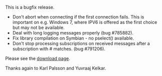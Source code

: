 <!--
.. title: Version 0.10.2 released
.. slug: version-0-10-2-released
.. date: 2011-06-01 20:20:37
.. tags:
.. category:
.. link:
.. description:
.. type: text
-->

This is a bugfix release.

 * Don't abort when connecting if the first connection fails. This is important
   on e.g. Windows 7, where IPV6 is offered as the first choice but may not be
   available.
 * Deal with long logging messages properly (bug #785882).
 * Fix library compilation on Symbian - no pselect() available.
 * Don't stop processing subscriptions on received messages after a
   subscription with # matches. (bug #791206).

Please see the [download page].

Thanks again to Karl Palsson and Yuvraaj Kelkar.

[download page]: /download
